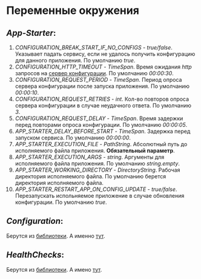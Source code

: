 # Переменные окружения

## *App-Starter*:

1. *CONFIGURATION_BREAK_START_IF_NO_CONFIGS* - *true/false*. Указывает падать сервису, если не удалось получить конфигурацию для данного приложения. По умолчанию *true*.
1. *CONFIGURATION_HTTP_TIMEOUT* - *TimeSpan*. Время ожидания *http* запросов на [сервер конфигурации](https://github.com/EBCEYS/EBCEYS.Server-Configuration). По умолчанию *00:00:30*.
1. *CONFIGURATION_REQUEST_PERIOD* - *TimeSpan*. Период опроса сервера конфигурации после запуска приложения. По умолчанию *00:00:10*.
1. *CONFIGURATION_REQUEST_RETRIES* - *int*. Кол-во повторов опроса сервера конфигурации в случае неудачного ответа. По умолчанию *3*.
1. *CONFIGURATION_REQUEST_DELAY* - *TimeSpan*. Время задержки перед повторами опроса конфигурации. По умолчанию *00:00:05*.
1. *APP_STARTER_DELAY_BEFORE_START* - *TimeSpan*. Задержка перед запуском сервиса. По умолчанию *00:00:00*.
1. *APP_STARTER_EXECUTION_FILE* - *PathString*. Абсолютный путь до исполняемого файла приложения. **Обязательный параметр**.
1. *APP_STARTER_EXECUTION_ARGS* - *string*. Аргументы для исполняемого файла приложения. По умолчанию *string.empty*.
1. *APP_STARTER_WORKING_DIRECTORY* - *DirectoryString*. Рабочая директория исполняемого файла. По умолчанию берется директория исполняемого файла.
1. *APP_STARTER_RESTART_APP_ON_CONFIG_UPDATE* - *true/false*. Перезапускать испольняемое приложение в случае обновления конфигурации. По умолчанию *true*.

## *Configuration*:

Берутся из [библиотеки](https://github.com/EBCEYS/EBCEYS.ContainersEnvironment). А именно [тут](https://github.com/EBCEYS/EBCEYS.ContainersEnvironment/tree/master#%D0%BA%D0%BE%D0%BD%D1%84%D0%B8%D0%B3%D1%83%D1%80%D0%B0%D1%86%D0%B8%D1%8F-%D1%81%D0%B5%D1%80%D0%B2%D0%B8%D1%81%D0%BE%D0%B2).

## *HealthChecks*:

Берутся из [библиотеки](https://github.com/EBCEYS/EBCEYS.ContainersEnvironment). А имено [тут](https://github.com/EBCEYS/EBCEYS.ContainersEnvironment/tree/master#healthchecks).
